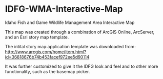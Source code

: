 IDFG-WMA-Interactive-Map
========================

Idaho Fish and Game Wildlife Management Area Interactive Map

This map was created through a combination of ArcGIS Online, ArcServer, and an Esri story map template.

The intital story map application template was downloaded from:
http://www.arcgis.com/home/item.html?id=36818676b74b453facef972ee5d90114

It was further customized to give it the IDFG look and feel and to other more functionality, such as the basemap picker.
